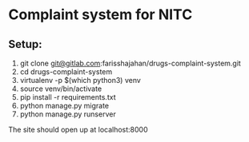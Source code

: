 # Complaint system for NITC

## Setup:
1. git clone git@gitlab.com:farisshajahan/drugs-complaint-system.git
2. cd drugs-complaint-system
3. virtualenv -p $(which python3) venv 
4. source venv/bin/activate
5. pip install -r requirements.txt
6. python manage.py migrate
7. python manage.py runserver

The site should open up at localhost:8000
